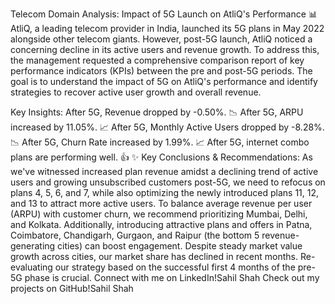 Telecom Domain Analysis: Impact of 5G Launch on AtliQ's Performance 📊
AtliQ, a leading telecom provider in India, launched its 5G plans in May 2022 alongside other telecom giants.
However, post-5G launch, AtliQ noticed a concerning decline in its active users and revenue growth. To address this, the management requested a comprehensive comparison report of key performance indicators (KPIs) between the pre and post-5G periods.
The goal is to understand the impact of 5G on AtliQ's performance and identify strategies to recover active user growth and overall revenue.

Key Insights:
After 5G, Revenue dropped by -0.50%. 📉
After 5G, ARPU increased by 11.05%. 📈
After 5G, Monthly Active Users dropped by -8.28%. 📉
After 5G, Churn Rate increased by 1.99%. 📈
After 5G, internet combo plans are performing well. 👍
✨ Key Conclusions & Recommendations:
As we've witnessed increased plan revenue amidst a declining trend of active users and growing unsubscribed customers post-5G, we need to refocus on plans 4, 5, 6, and 7, while also optimizing the newly introduced plans 11, 12, and 13 to attract more active users.
To balance average revenue per user (ARPU) with customer churn, we recommend prioritizing Mumbai, Delhi, and Kolkata. Additionally, introducing attractive plans and offers in Patna, Coimbatore, Chandigarh, Gurgaon, and Raipur (the bottom 5 revenue-generating cities) can boost engagement.
Despite steady market value growth across cities, our market share has declined in recent months. Re-evaluating our strategy based on the successful first 4 months of the pre-5G phase is crucial.
Connect with me on LinkedIn!Sahil Shah
Check out my projects on GitHub!Sahil Shah

